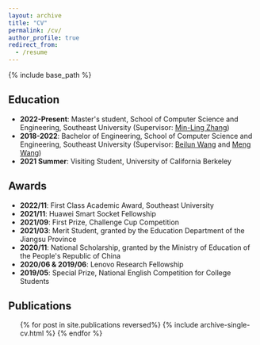 ```yaml
---
layout: archive
title: "CV"
permalink: /cv/
author_profile: true
redirect_from:
  - /resume
---
```


{% include base_path %}

Education
---
- **2022-Present**: Master's student, School of Computer Science and Engineering, Southeast University (Supervisor: [Min-Ling Zhang](http://palm.seu.edu.cn/zhangml/))
- **2018-2022**: Bachelor of Engineering, School of Computer Science and Engineering, Southeast University (Supervisor: [Beilun Wang](https://xgbxscwx.seu.edu.cn/wang-labsite/) and [Meng Wang](http://seu.wangmengsd.com/))
- **2021 Summer**: Visiting Student, University of California Berkeley

<!-- Work experience
======
* Since 2020: Research Assistant
  * Southeast University
  * Working on Information Retrieval, Deep learning for graphs
  * Supervisor: Dr. Beilun Wang -->

Awards
---
- **2022/11**: First Class Academic Award, Southeast University
- **2021/11**: Huawei Smart Socket Fellowship
- **2021/09**: First Prize, Challenge Cup Competition
- **2021/03**: Merit Student, granted by the Education Department of the Jiangsu Province
- **2020/11**: National Scholarship, granted by the Ministry of Education of the People's Republic of China
- **2020/06 & 2019/06**: Lenovo Research Fellowship
- **2019/05**: Special Prize, National English Competition for College Students

Publications
---
  <ul>{% for post in site.publications reversed%}
    {% include archive-single-cv.html %}
  {% endfor %}</ul>
  
